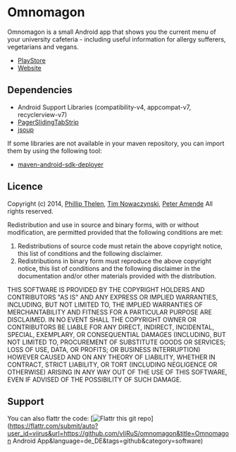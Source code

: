 # Omnomagon

Omnomagon is a small Android app that shows you the current menu of your university cafeteria - including useful information for allergy sufferers, vegetarians and vegans.

* [PlayStore](https://play.google.com/store/apps/details?id=net.pherth.omnomagon)
* [Website](http://omnomagon.de)

## Dependencies

* Android Support Libraries (compatibility-v4, appcompat-v7, recyclerview-v7)
* [PagerSlidingTabStrip](https://github.com/astuetz/PagerSlidingTabStrip)
* [jsoup](http://jsoup.org)

If some libraries are not available in your maven repository,
you can import them by using the following tool:

* [maven-android-sdk-deployer](https://github.com/simpligility/maven-android-sdk-deployer)

## Licence

Copyright (c) 2014, [Phillip Thelen](https://github.com/vIiRuS), [Tim Nowaczynski](https://github.com/TimNowaczynski), [Peter Amende](https://github.com/zutrinken)
All rights reserved.

Redistribution and use in source and binary forms, with or without modification, are permitted provided that the following conditions are met:

1. Redistributions of source code must retain the above copyright notice, this list of conditions and the following disclaimer. 
2. Redistributions in binary form must reproduce the above copyright notice, this list of conditions and the following disclaimer in the documentation and/or other materials provided with the distribution. 

THIS SOFTWARE IS PROVIDED BY THE COPYRIGHT HOLDERS AND CONTRIBUTORS "AS IS" AND ANY EXPRESS OR IMPLIED WARRANTIES, INCLUDING, BUT NOT LIMITED TO, THE IMPLIED WARRANTIES OF MERCHANTABILITY AND FITNESS FOR A PARTICULAR PURPOSE ARE DISCLAIMED. IN NO EVENT SHALL THE COPYRIGHT OWNER OR CONTRIBUTORS BE LIABLE FOR ANY DIRECT, INDIRECT, INCIDENTAL, SPECIAL, EXEMPLARY, OR CONSEQUENTIAL DAMAGES (INCLUDING, BUT NOT LIMITED TO, PROCUREMENT OF SUBSTITUTE GOODS OR SERVICES; LOSS OF USE, DATA, OR PROFITS; OR BUSINESS INTERRUPTION) HOWEVER CAUSED AND ON ANY THEORY OF LIABILITY, WHETHER IN CONTRACT, STRICT LIABILITY, OR TORT (INCLUDING NEGLIGENCE OR OTHERWISE) ARISING IN ANY WAY OUT OF THE USE OF THIS SOFTWARE, EVEN IF ADVISED OF THE POSSIBILITY OF SUCH DAMAGE.

## Support

You can also flattr the code: [![Flattr this git repo](http://api.flattr.com/button/flattr-badge-large.png)](https://flattr.com/submit/auto?user_id=viirus&url=https://github.com/vIiRuS/omnomagon&title=Omnomagon Android App&language=de_DE&tags=github&category=software)
